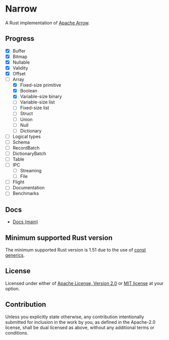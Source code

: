 # Narrow

A Rust implementation of [Apache Arrow](https://arrow.apache.org).

## Progress

- [x] Buffer
- [x] Bitmap
- [x] Nullable
- [x] Validity
- [x] Offset
- [ ] Array
  - [x] Fixed-size primitive
  - [x] Boolean
  - [x] Variable-size binary
  - [ ] Variable-size list
  - [ ] Fixed-size list
  - [ ] Struct
  - [ ] Union
  - [ ] Null
  - [ ] Dictionary
- [ ] Logical types
- [ ] Schema
- [ ] RecordBatch
- [ ] DictionaryBatch
- [ ] Table
- [ ] IPC
  - [ ] Streaming
  - [ ] File
- [ ] Flight
- [ ] Documentation
- [ ] Benchmarks

## Docs

- [Docs (main)](https://mbrobbel.github.io/narrow/narrow/index.html)

## Minimum supported Rust version

The minimum supported Rust version is 1.51 due to the use of [const generics](https://rust-lang.github.io/rfcs/2000-const-generics.html).

## License

Licensed under either of [Apache License, Version 2.0](LICENSE-APACHE) or [MIT license](LICENSE-MIT) at your option.

## Contribution

Unless you explicitly state otherwise, any contribution intentionally submitted
for inclusion in the work by you, as defined in the Apache-2.0 license, shall be
dual licensed as above, without any additional terms or conditions.
